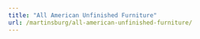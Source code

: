 ```yaml
---
title: "All American Unfinished Furniture"
url: /martinsburg/all-american-unfinished-furniture/
---
```

